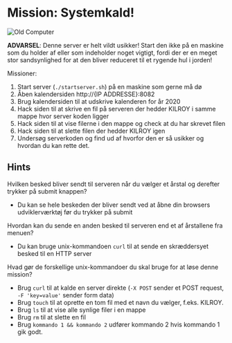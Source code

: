 # Mission: Systemkald!

![Old Computer](https://upload.wikimedia.org/wikipedia/commons/9/9e/CoCo3system.jpg)

**ADVARSEL**: Denne server er helt vildt usikker! Start den ikke på en maskine som du holder af eller som indeholder noget vigtigt, fordi der er en meget stor sandsynlighed for at den bliver reduceret til et rygende hul i jorden!

Missioner:
1. Start server (`./startserver.sh`) på en maskine som gerne må dø
1. Åben kalendersiden http://{IP ADDRESSE}:8082
1. Brug kalendersiden til at udskrive kalenderen for år 2020
1. Hack siden til at skrive en fil på serveren der hedder KILROY i samme mappe hvor server koden ligger
1. Hack siden til at vise filerne i den mappe og check at du har skrevet filen
1. Hack siden til at slette filen der hedder KILROY igen
1. Undersøg serverkoden og find ud af hvorfor den er så usikker og hvordan du kan rette det.

## Hints

Hvilken besked bliver sendt til serveren når du vælger et årstal og derefter trykker på submit knappen?
- Du kan se hele beskeden der bliver sendt ved at åbne din browsers udviklerværktøj før du trykker på submit

Hvordan kan du sende en anden besked til serveren end et af årstallene fra menuen?
- Du kan bruge unix-kommandoen `curl` til at sende en skræddersyet besked til en HTTP server


Hvad gør de forskellige unix-kommandoer du skal bruge for at løse denne mission?
- Brug `curl` til at kalde en server direkte (`-X POST` sender et POST request, `-F 'key=value'` sender form data)
- Brug `touch` til at oprette en tom fil med et navn du vælger, f.eks. KILROY.
- Brug `ls` til at vise alle synlige filer i en mappe
- Brug `rm` til at slette en fil
- Brug `kommando 1 && kommando 2` udfører kommando 2 hvis kommando 1 gik godt.
